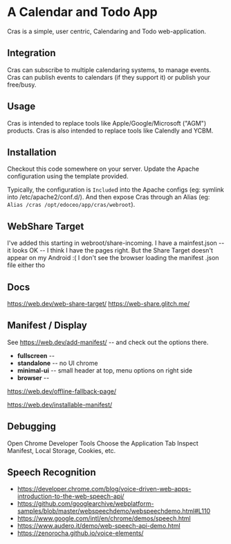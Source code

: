# A Calendar and Todo App

Cras is a simple, user centric, Calendaring and Todo web-application.

## Integration

Cras can subscribe to multiple calendaring systems, to manage events.
Cras can publish events to calendars (if they support it) or publish your free/busy.

## Usage

Cras is intended to replace tools like Apple/Google/Microsoft ("AGM") products.
Cras is also intended to replace tools like Calendly and YCBM.

## Installation

Checkout this code somewhere on your server.
Update the Apache configuration using the template provided.

Typically, the configuration is `Include`d into the Apache configs (eg: symlink into /etc/apache2/conf.d/).
And then expose Cras through an Alias (eg: `Alias /cras /opt/edoceo/app/cras/webroot`).

## WebShare Target

I've added this starting in webroot/share-incoming.
I have a mainfest.json -- it looks OK -- I think I have the pages right.
But the Share Target doesn't appear on my Android :(
I don't see the browser loading the manifest .json file either tho


## Docs

https://web.dev/web-share-target/
https://web-share.glitch.me/


## Manifest / Display

See https://web.dev/add-manifest/ -- and check out the options there.

* **fullscreen** --
* **standalone** -- no UI chrome
* **minimal-ui** -- small header at top, menu options on right side
* **browser** --


https://web.dev/offline-fallback-page/

https://web.dev/installable-manifest/


## Debugging

Open Chrome Developer Tools
Choose the Application Tab
Inspect Manifest, Local Storage, Cookies, etc.


## Speech Recognition

* https://developer.chrome.com/blog/voice-driven-web-apps-introduction-to-the-web-speech-api/
* https://github.com/googlearchive/webplatform-samples/blob/master/webspeechdemo/webspeechdemo.html#L110
* https://www.google.com/intl/en/chrome/demos/speech.html
* https://www.audero.it/demo/web-speech-api-demo.html
* https://zenorocha.github.io/voice-elements/
